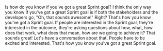Is how do you know if you've got a great Sprint goal? I think the only way you know if you've got a great Sprint goal is if both the stakeholders and the developers go, "Oh, that sounds awesome!" Right? That's how you know you've got a Sprint goal. If people are interested in the Sprint goal, they're interested in the outcome, they're asking questions about how, what, how does that work, what does that mean, how are we going to achieve it? That sounds great! Let's have a conversation about that. People have to be excited and interested. That's how you know you've got a great Sprint goal.